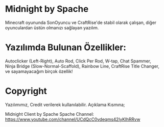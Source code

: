 # Midnight by Spache

Minecraft oyununda SonOyuncu ve CraftRise'de stabil olarak çalışan, diğer oyunculardan üstün olmanızı sağlayan yazılım.

# Yazılımda Bulunan Özellikler:
Autoclicker (Left-Right),
Auto Rod,
Click Per Rod,
W-tap,
Chat Spammer,
Ninja Bridge (Slow-Normal-Scaffold),
Rainbow Line,
CraftRise Title Changer,
ve sayamayacağım birçok özellik!
# Copyright
Yazılımımız, Credit verilerek kullanılabilir.
Açıklama Kısmına;


Midnight Client by Spache
Spache Channel: https://www.youtube.com/channel/UCdQcC0vdeqms42IyKIhRRvw
